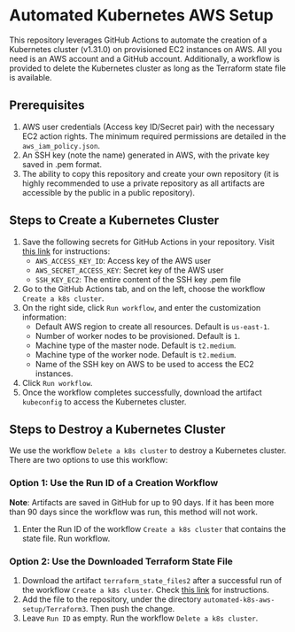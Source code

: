 # Automated Kubernetes AWS Setup

This repository leverages GitHub Actions to automate the creation of a Kubernetes cluster (v1.31.0) on provisioned EC2 instances on AWS. All you need is an AWS account and a GitHub account. Additionally, a workflow is provided to delete the Kubernetes cluster as long as the Terraform state file is available.

## Prerequisites
1. AWS user credentials (Access key ID/Secret pair) with the necessary EC2 action rights. The minimum required permissions are detailed in the `aws_iam_policy.json`.
2. An SSH key (note the name) generated in AWS, with the private key saved in .pem format.
3. The ability to copy this repository and create your own repository (it is highly recommended to use a private repository as all artifacts are accessible by the public in a public repository).

## Steps to Create a Kubernetes Cluster
1. Save the following secrets for GitHub Actions in your repository. Visit [this link](https://docs.github.com/en/actions/security-guides/using-secrets-in-github-actions#creating-secrets-for-a-repository) for instructions:
   - `AWS_ACCESS_KEY_ID`: Access key of the AWS user
   - `AWS_SECRET_ACCESS_KEY`: Secret key of the AWS user
   - `SSH_KEY_EC2`: The entire content of the SSH key .pem file
2. Go to the GitHub Actions tab, and on the left, choose the workflow `Create a k8s cluster`.
3. On the right side, click `Run workflow`, and enter the customization information:
   - Default AWS region to create all resources. Default is `us-east-1`.
   - Number of worker nodes to be provisioned. Default is `1`.
   - Machine type of the master node. Default is `t2.medium`.
   - Machine type of the worker node. Default is `t2.medium`.
   - Name of the SSH key on AWS to be used to access the EC2 instances.
4. Click `Run workflow`.
5. Once the workflow completes successfully, download the artifact `kubeconfig` to access the Kubernetes cluster.

## Steps to Destroy a Kubernetes Cluster
We use the workflow `Delete a k8s cluster` to destroy a Kubernetes cluster. There are two options to use this workflow:

### Option 1: Use the Run ID of a Creation Workflow
**Note**: Artifacts are saved in GitHub for up to 90 days. If it has been more than 90 days since the workflow was run, this method will not work.

1. Enter the Run ID of the workflow `Create a k8s cluster` that contains the state file. Run workflow.

### Option 2: Use the Downloaded Terraform State File
1. Download the artifact `terraform_state_files2` after a successful run of the workflow `Create a k8s cluster`. Check [this link](https://docs.github.com/en/actions/managing-workflow-runs-and-deployments/managing-workflow-runs/downloading-workflow-artifacts) for instructions.
2. Add the file to the repository, under the directory `automated-k8s-aws-setup/Terraform3`. Then push the change.
3. Leave `Run ID` as empty. Run the workflow `Delete a k8s cluster`.
